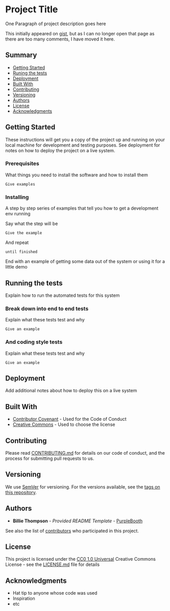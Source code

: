 # Project Title

One Paragraph of project description goes here

This initially appeared on
[gist](https://gist.github.com/PurpleBooth/109311bb0361f32d87a2), but as
I can no longer open that page as there are too many comments, I have
moved it here.

## Summary

- [Getting Started](#getting-started)
- [Runing the tests](#running-the-tests)
- [Deployment](#deployment)
- [Built With](#built-with)
- [Contributing](#contributing)
- [Versioning](#versioning)
- [Authors](#authors)
- [License](#license)
- [Acknowledgments](#acknowledgments)

## Getting Started

These instructions will get you a copy of the project up and running on
your local machine for development and testing purposes. See deployment
for notes on how to deploy the project on a live system.

### Prerequisites

What things you need to install the software and how to install them

    Give examples

### Installing

A step by step series of examples that tell you how to get a development
env running

Say what the step will be

    Give the example

And repeat

    until finished

End with an example of getting some data out of the system or using it
for a little demo

## Running the tests

Explain how to run the automated tests for this system

### Break down into end to end tests

Explain what these tests test and why

    Give an example

### And coding style tests

Explain what these tests test and why

    Give an example

## Deployment

Add additional notes about how to deploy this on a live system

## Built With

- [Contributor Covenant](https://www.contributor-covenant.org/) - Used
  for the Code of Conduct
- [Creative Commons](https://creativecommons.org/) - Used to choose
  the license

## Contributing

Please read [CONTRIBUTING.md](CONTRIBUTING.md) for details on our code
of conduct, and the process for submitting pull requests to us.

## Versioning

We use [SemVer](http://semver.org/) for versioning. For the versions
available, see the [tags on this
repository](https://github.com/PurpleBooth/a-good-readme-template/tags).

## Authors

- **Billie Thompson** - _Provided README Template_ -
  [PurpleBooth](https://github.com/PurpleBooth)

See also the list of
[contributors](https://github.com/PurpleBooth/a-good-readme-template/contributors)
who participated in this project.

## License

This project is licensed under the [CC0 1.0 Universal](LICENSE.md)
Creative Commons License - see the [LICENSE.md](LICENSE.md) file for
details

## Acknowledgments

- Hat tip to anyone whose code was used
- Inspiration
- etc

